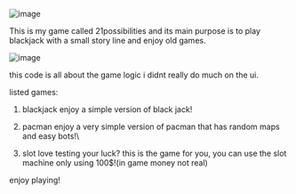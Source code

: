 ![image](https://github.com/user-attachments/assets/17fb5426-f711-4d07-8477-750a723a7b61)

This is my game called 21possibilities and its main purpose is to play blackjack with a small story line and enjoy old games.

![image](https://github.com/user-attachments/assets/763ebeff-f369-4004-a642-baf88d178cb3)

this code is all about the game logic i didnt really do much on the ui.

listed games:
1. blackjack
   enjoy a simple version of black jack!
   
2. pacman
    enjoy a very simple version of pacman that has random maps and easy bots!\
   
3. slot
   love testing your luck? this is the game for you, you can use the slot machine only using 100$!(in game money not real)

enjoy playing!
